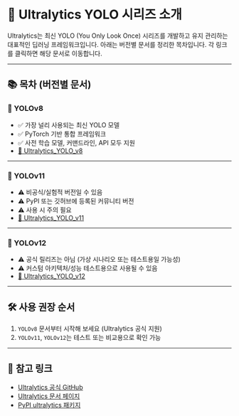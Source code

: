 # 🚀 Ultralytics YOLO 시리즈 소개

Ultralytics는 최신 YOLO (You Only Look Once) 시리즈를 개발하고 유지 관리하는 대표적인 딥러닝 프레임워크입니다. 아래는 버전별 문서를 정리한 목차입니다. 각 링크를 클릭하면 해당 문서로 이동합니다.

---

## 📚 목차 (버전별 문서)

### 🔹 YOLOv8
- ✅ 가장 널리 사용되는 최신 YOLO 모델
- ✅ PyTorch 기반 통합 프레임워크
- ✅ 사전 학습 모델, 커맨드라인, API 모두 지원
- [📄 Ultralytics_YOLO_v8](./Ultralytics_v8.md)

---

### 🔹 YOLOv11
- ⚠️ 비공식/실험적 버전일 수 있음
- ⚠️ PyPI 또는 깃허브에 등록된 커뮤니티 버전
- ⚠️ 사용 시 주의 필요
- [📄 Ultralytics_YOLO_v11](./Ultralytics_v11.md)

---

### 🔹 YOLOv12
- ⚠️ 공식 릴리즈는 아님 (가상 시나리오 또는 테스트용일 가능성)
- ⚠️ 커스텀 아키텍처/성능 테스트용으로 사용될 수 있음
- [📄 Ultralytics_YOLO_v12](./Ultralytics_v12.md)

---

## 🛠️ 사용 권장 순서
1. `YOLOv8` 문서부터 시작해 보세요 (Ultralytics 공식 지원)
2. `YOLOv11`, `YOLOv12`는 테스트 또는 비교용으로 확인 가능

---

## 🔗 참고 링크
- [Ultralytics 공식 GitHub](https://github.com/ultralytics/ultralytics)
- [Ultralytics 문서 페이지](https://docs.ultralytics.com/)
- [PyPI ultralytics 패키지](https://pypi.org/project/ultralytics/)
